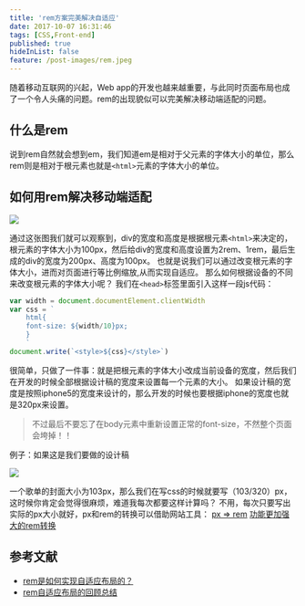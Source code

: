 ```yaml
---
title: 'rem方案完美解决自适应'
date: 2017-10-07 16:31:46
tags: [CSS,Front-end]
published: true
hideInList: false
feature: /post-images/rem.jpeg
---
```


随着移动互联网的兴起，Web app的开发也越来越重要，与此同时页面布局也成了一个令人头痛的问题。rem的出现貌似可以完美解决移动端适配的问题。
## 什么是rem
说到rem自然就会想到em，我们知道em是相对于父元素的字体大小的单位，那么rem则是相对于根元素也就是`<html>`元素的字体大小的单位。
## 如何用rem解决移动端适配

![](http://upload-images.jianshu.io/upload_images/4337988-bc2b886890d0962a.png?imageMogr2/auto-orient/strip%7CimageView2/2/w/1240)

通过这张图我们就可以观察到，div的宽度和高度是根据根元素`<html>`来决定的，根元素的字体大小为100px，然后给div的宽度和高度设置为2rem、1rem，最后生成的div的宽度为200px、高度为100px。
也就是说我们可以通过改变根元素的字体大小，进而对页面进行等比例缩放,从而实现自适应。
那么如何根据设备的不同来改变根元素的字体大小呢？
我们在`<head>`标签里面引入这样一段js代码：
```js
var width = document.documentElement.clientWidth
var css = `
    html{
    font-size: ${width/10}px;
    }
    `
document.write(`<style>${css}</style>`)
```
很简单，只做了一件事：就是把根元素的字体大小改成当前设备的宽度，然后我们在开发的时候全部根据设计稿的宽度来设置每一个元素的大小。
如果设计稿的宽度是按照iphone5的宽度来设计的，那么开发的时候也要根据iphone的宽度也就是320px来设置。
>不过最后不要忘了在body元素中重新设置正常的font-size，不然整个页面会垮掉！！

例子：如果这是我们要做的设计稿

![](http://upload-images.jianshu.io/upload_images/4337988-591bb00dccbcc0f0.png?imageMogr2/auto-orient/strip%7CimageView2/2/w/1240)

一个歌单的封面大小为103px，那么我们在写css的时候就要写（103/320）px，这时候你肯定会觉得很麻烦，难道我每次都要这样计算吗？
不用，每次只要写出实际的px大小就好，px和rem的转换可以借助网站工具：
[px => rem](http://520ued.com/tools/rem)
[功能更加强大的rem转换](http://alurk.com/)

## 参考文献
- [rem是如何实现自适应布局的？](http://caibaojian.com/web-app-rem.html)
- [rem自适应布局的回顾总结](http://caibaojian.com/rem-responsive-2.html)